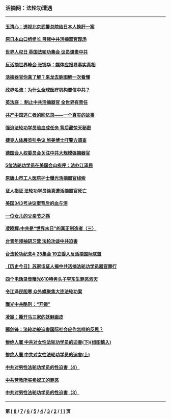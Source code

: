### 活摘网：法轮功遭遇
---
#### [玉清心：透视北京武警总院给日本人换肝一案](../../pages/nf5881/n13771978.md?08300430) 
#### [原日本山口组组长 目睹中共活摘器官现场](../../pages/nf5881/n13767360.md?08300430) 
#### [世界人权日 英国法轮功集会 议员谴责中共](../../pages/nf5881/n13431763.md?08300430) 
#### [反活摘世界峰会 张锦华：媒体应报导事实真相](../../pages/nf5881/n13278502.md?08300430) 
#### [活摘器官你真了解？来龙去脉图解一次看懂](../../pages/nf5881/n13013820.md?08300430) 
#### [政界名流：为什么全球医疗机构要信中共？](../../pages/nf5881/n11945479.md?08300430) 
#### [英法庭： 制止中共活摘器官 全世界有责任](../../pages/nf5881/n11330691.md?08300430) 
#### [共产中国逃亡者的回忆录——一个真实的故事](../../pages/nf5881/n10918649.md?08300430) 
#### [强迫法轮功学员验血成任务 背后藏惊天秘密](../../pages/nf5881/n4252384.md?08300430) 
#### [捷克人体展览引争议 旅美博士吁警方调查](../../pages/nf5881/n9429187.md?08300430) 
#### [德国会人权委员会关注中共大规模强摘器官](../../pages/nf5881/n8418950.md?08300430) 
#### [5位法轮功学员在美国会山疾呼：法办江泽民](../../pages/nf5881/n8101519.md?08300430) 
#### [原唐山市工人医院护士曝光活摘器官线索](../../pages/nf5881/n8076384.md?08300430) 
#### [证人指证 法轮功学员徐真遭活摘器官死亡](../../pages/nf5881/n8042467.md?08300430) 
#### [美国343号决议案背后的血与泪](../../pages/nf5881/n8020684.md?08300430) 
#### [一位女儿的父亲节之殇](../../pages/nf5881/n8014122.md?08300430) 
#### [凌晓辉:中共是“世界末日”的真正制造者（三）](../../pages/nf5881/n4210333.md?08300430) 
#### [台青年领袖研习营 法轮功谈中共迫害](../../pages/nf5881/n4141857.md?08300430) 
#### [台法轮功纪念4‧25集会 19立委入反活摘国际联盟](../../pages/nf5881/n4141821.md?08300430) 
#### [【历史今日】苏家屯证人揭中共活摘法轮功学员器官罪行](../../pages/nf5881/n4135912.md?08300430) 
#### [四个电话录音曝光610特务头子李东生罪恶滔天](../../pages/nf5881/n4040060.md?08300430) 
#### [令江泽民胆寒 众外媒聚焦大连法轮功案](../../pages/nf5881/n3932671.md?08300430) 
#### [曝光中共酷刑：“开锁”](../../pages/nf5881/n3889373.md?08300430) 
#### [凌宸：撕开马三家的妖魅画皮](../../pages/nf5881/n3849369.md?08300430) 
#### [郦剑锋：法轮功被迫害国际社会应作怎样的反思？](../../pages/nf5881/n3824560.md?08300430) 
#### [惨绝人寰 中共对女性法轮功学员的迫害(下)(组图慎入)](../../pages/nf5881/n3816285.md?08300430) 
#### [惨绝人寰 中共对女性法轮功学员的迫害(上)](../../pages/nf5881/n3815374.md?08300430) 
#### [中共对男性法轮功学员的性迫害（4）](../../pages/nf5881/n3769144.md?08300430) 
#### [中共劳教所买卖奴工的罪恶](../../pages/nf5881/n3769378.md?08300430) 
#### [中共对男性法轮功学员的性迫害（3）](../../pages/nf5881/n3768231.md?08300430) 

---
#### 第 [ [8](./8.md?08300430) / [7](./7.md?08300430) / [6](./6.md?08300430) / [5](./5.md?08300430) / [4](./4.md?08300430) / [3](./3.md?08300430) / [2](./2.md?08300430) / [1](./1.md?08300430) ] 页
